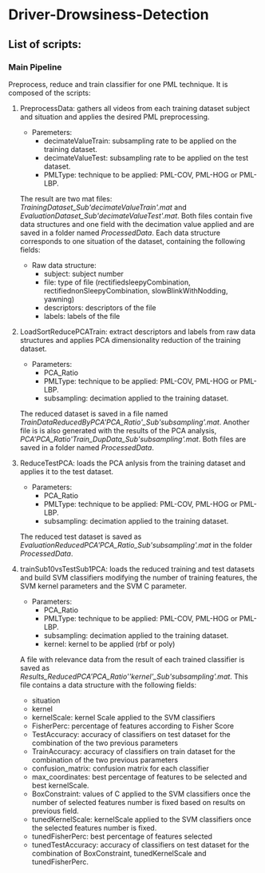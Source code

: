 # Driver-Drowsiness-Detection

## List of scripts:

### **Main Pipeline**
Preprocess, reduce and train classifier for one PML technique. It is composed of the scripts:

1. PreprocessData: gathers all videos from each training dataset subject and situation and applies the desired PML preprocessing. 
    - Paremeters:
      * decimateValueTrain: subsampling rate to be applied on the training dataset.
      * decimateValueTest: subsampling rate to be applied on the test dataset.
      * PMLType: technique to be applied: PML-COV, PML-HOG or PML-LBP.

    The result are two mat files: *TrainingDataset_Sub'decimateValueTrain'.mat* and *EvaluationDataset_Sub'decimateValueTest'.mat*. Both files contain five data structures and one field  with the decimation value applied and are saved in a folder named *ProcessedData*. Each data structure corresponds to one situation of the dataset, containing the following fields:
    - Raw data structure:
      * subject: subject number
      * file: type of file (rectifiedsleepyCombination, rectifiednonSleepyCombination, slowBlinkWithNodding, yawning)
      * descriptors: descriptors of the file
      * labels: labels of the file
    
2. LoadSortReducePCATrain: extract descriptors and labels from raw data structures and applies PCA dimensionality reduction of the training dataset. 
    - Parameters:
       * PCA_Ratio
       * PMLType: technique to be applied: PML-COV, PML-HOG or PML-LBP.
       * subsampling: decimation applied to the training dataset.
       
    The reduced dataset is saved in a file named *TrainDataReducedByPCA'PCA_Ratio'_Sub'subsampling'.mat*. Another file is is also generated with the results of the PCA analysis, *PCA'PCA_Ratio'Train_DupData_Sub'subsampling'.mat*. Both files are saved in a folder named *ProcessedData*.       
     
3. ReduceTestPCA: loads the PCA anlysis from the training dataset and applies it to the test dataset. 
    - Parameters:
       * PCA_Ratio
       * PMLType: technique to be applied: PML-COV, PML-HOG or PML-LBP.
       * subsampling: decimation applied to the training dataset.
       
    The reduced test dataset is saved as *EvaluationReducedPCA'PCA_Ratio_Sub'subsampling'.mat* in the folder *ProcessedData*.       

4. trainSub10vsTestSub1PCA: loads the reduced training and test datasets and build SVM classifiers modifying the number of training features, the SVM kernel parameters and the SVM C parameter.
    - Parameters:
       * PCA_Ratio
       * PMLType: technique to be applied: PML-COV, PML-HOG or PML-LBP.
       * subsampling: decimation applied to the training dataset.
       * kernel: kernel to be applied (rbf or poly)
       
    A file with relevance data from the result of each trained classifier is saved as *Results_ReducedPCA'PCA_Ratio''kernel'_Sub'subsampling'.mat*. 
    This file contains a data structure with the following fields:
      * situation
      * kernel
      * kernelScale: kernel Scale applied to the SVM classifiers
      * FisherPerc: percentage of features according to Fisher Score
      * TestAccuracy: accuracy of classifiers on test dataset for the combination of the two previous parameters
      * TrainAccuracy: accuracy of classifiers on train dataset for the combination of the two previous parameters
      * confusion_matrix: confusion matrix for each classifier
      * max_coordinates: best percentage of features to be selected and best kernelScale.
      * BoxConstraint: values of C applied to the SVM classifiers once the number of selected features number is fixed based on results on previous field.
      * tunedKernelScale: kernelScale applied to the SVM classifiers once the selected features number is fixed.
      * tunedFisherPerc: best percentage of features selected
      * tunedTestAccuracy: accuracy of classifiers on test dataset for the combination of BoxConstraint, tunedKernelScale and tunedFisherPerc.
